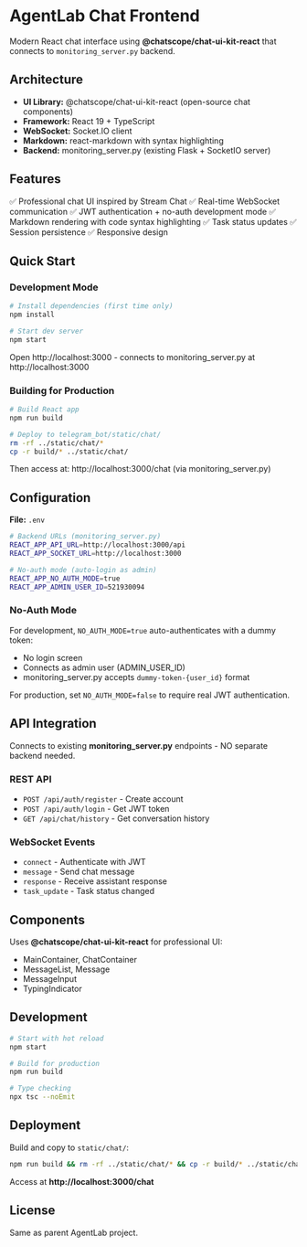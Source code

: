 # AgentLab Chat Frontend

Modern React chat interface using **@chatscope/chat-ui-kit-react** that connects to `monitoring_server.py` backend.

## Architecture

- **UI Library:** @chatscope/chat-ui-kit-react (open-source chat components)
- **Framework:** React 19 + TypeScript
- **WebSocket:** Socket.IO client
- **Markdown:** react-markdown with syntax highlighting
- **Backend:** monitoring_server.py (existing Flask + SocketIO server)

## Features

✅ Professional chat UI inspired by Stream Chat
✅ Real-time WebSocket communication
✅ JWT authentication + no-auth development mode
✅ Markdown rendering with code syntax highlighting
✅ Task status updates
✅ Session persistence
✅ Responsive design

## Quick Start

### Development Mode

```bash
# Install dependencies (first time only)
npm install

# Start dev server
npm start
```

Open http://localhost:3000 - connects to monitoring_server.py at http://localhost:3000

### Building for Production

```bash
# Build React app
npm run build

# Deploy to telegram_bot/static/chat/
rm -rf ../static/chat/*
cp -r build/* ../static/chat/
```

Then access at: http://localhost:3000/chat (via monitoring_server.py)

## Configuration

**File:** `.env`

```bash
# Backend URLs (monitoring_server.py)
REACT_APP_API_URL=http://localhost:3000/api
REACT_APP_SOCKET_URL=http://localhost:3000

# No-auth mode (auto-login as admin)
REACT_APP_NO_AUTH_MODE=true
REACT_APP_ADMIN_USER_ID=521930094
```

### No-Auth Mode

For development, `NO_AUTH_MODE=true` auto-authenticates with a dummy token:
- No login screen
- Connects as admin user (ADMIN_USER_ID)
- monitoring_server.py accepts `dummy-token-{user_id}` format

For production, set `NO_AUTH_MODE=false` to require real JWT authentication.

## API Integration

Connects to existing **monitoring_server.py** endpoints - NO separate backend needed.

### REST API
- `POST /api/auth/register` - Create account
- `POST /api/auth/login` - Get JWT token
- `GET /api/chat/history` - Get conversation history

### WebSocket Events
- `connect` - Authenticate with JWT
- `message` - Send chat message
- `response` - Receive assistant response
- `task_update` - Task status changed

## Components

Uses **@chatscope/chat-ui-kit-react** for professional UI:
- MainContainer, ChatContainer
- MessageList, Message
- MessageInput
- TypingIndicator

## Development

```bash
# Start with hot reload
npm start

# Build for production
npm run build

# Type checking
npx tsc --noEmit
```

## Deployment

Build and copy to `static/chat/`:

```bash
npm run build && rm -rf ../static/chat/* && cp -r build/* ../static/chat/
```

Access at **http://localhost:3000/chat**

## License

Same as parent AgentLab project.

